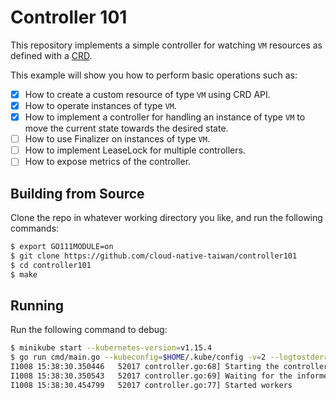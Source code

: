 # Controller 101
This repository implements a simple controller for watching `VM` resources as defined with a [CRD](https://kubernetes.io/docs/tasks/access-kubernetes-api/custom-resources/custom-resource-definitions/).

This example will show you how to perform basic operations such as:

* [x] How to create a custom resource of type `VM` using CRD API.
* [x] How to operate instances of type `VM`.
* [x] How to implement a controller for handling an instance of type `VM` to move the current state towards the desired state.
* [ ] How to use Finalizer on instances of type `VM`.
* [ ] How to implement LeaseLock for multiple controllers.
* [ ] How to expose metrics of the controller.
 
## Building from Source
Clone the repo in whatever working directory you like, and run the following commands:

```sh
$ export GO111MODULE=on
$ git clone https://github.com/cloud-native-taiwan/controller101
$ cd controller101
$ make
```

## Running
Run the following command to debug:

```sh
$ minikube start --kubernetes-version=v1.15.4 
$ go run cmd/main.go --kubeconfig=$HOME/.kube/config -v=2 --logtostderr
I1008 15:38:30.350446   52017 controller.go:68] Starting the controller
I1008 15:38:30.350543   52017 controller.go:69] Waiting for the informer caches to sync
I1008 15:38:30.454799   52017 controller.go:77] Started workers
```